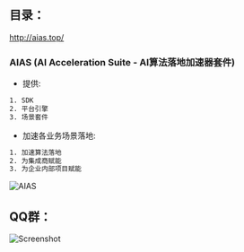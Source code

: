 ## 目录：
http://aias.top/

### AIAS (AI Acceleration Suite - AI算法落地加速器套件)
- 提供:
```bash
1. SDK
2. 平台引擎
3. 场景套件
```

- 加速各业务场景落地:
```bash
1. 加速算法落地
2. 为集成商赋能
3. 为企业内部项目赋能
```

![AIAS](https://djl-model.oss-cn-hongkong.aliyuncs.com/AIAS.png)


## QQ群：
![Screenshot](https://djl-model.oss-cn-hongkong.aliyuncs.com/AIAS/OCR/OCR_QQ.png)

